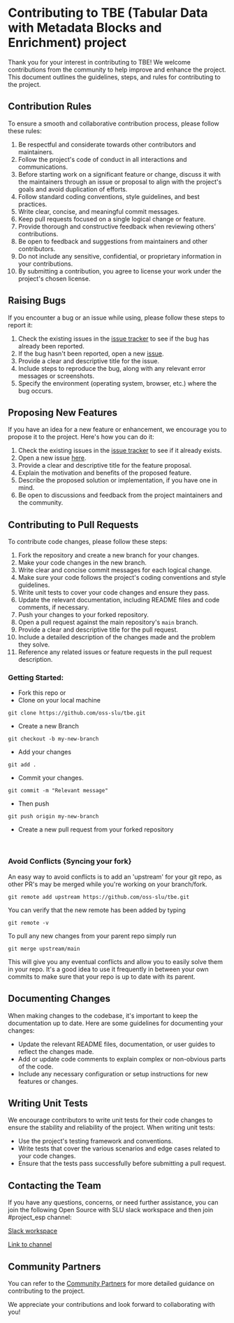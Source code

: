 # Contributing to TBE (Tabular Data with Metadata Blocks and Enrichment) project

Thank you for your interest in contributing to TBE! We welcome contributions from the community to help improve and enhance the project. This document outlines the guidelines, steps, and rules for contributing to the project.

## Contribution Rules

To ensure a smooth and collaborative contribution process, please follow these rules:

1. Be respectful and considerate towards other contributors and maintainers.
2. Follow the project's code of conduct in all interactions and communications.
3. Before starting work on a significant feature or change, discuss it with the maintainers through an issue or proposal to align with the project's goals and avoid duplication of efforts.
4. Follow standard coding conventions, style guidelines, and best practices.
5. Write clear, concise, and meaningful commit messages.
6. Keep pull requests focused on a single logical change or feature.
7. Provide thorough and constructive feedback when reviewing others' contributions.
8. Be open to feedback and suggestions from maintainers and other contributors.
9. Do not include any sensitive, confidential, or proprietary information in your contributions.
10. By submitting a contribution, you agree to license your work under the project's chosen license.

## Raising Bugs

If you encounter a bug or an issue while using, please follow these steps to report it:

1. Check the existing issues in the [issue tracker](https://github.com/oss-slu/tbe/issues) to see if the bug has already been reported.
2. If the bug hasn't been reported, open a new [issue](https://github.com/oss-slu/tbe/issues/new?assignees=&labels=&projects=&template=bug_report.md&title=).
3. Provide a clear and descriptive title for the issue.
4. Include steps to reproduce the bug, along with any relevant error messages or screenshots.
5. Specify the environment (operating system, browser, etc.) where the bug occurs.

## Proposing New Features

If you have an idea for a new feature or enhancement, we encourage you to propose it to the project. Here's how you can do it:

1. Check the existing issues in the [issue tracker](https://github.com/oss-slu/tbe/issues) to see if it already exists. 
2. Open a new issue [here](https://github.com/oss-slu/tbe/issues/new?assignees=&labels=&projects=&template=feature_request.md&title=).
2. Provide a clear and descriptive title for the feature proposal.
3. Explain the motivation and benefits of the proposed feature.
4. Describe the proposed solution or implementation, if you have one in mind.
5. Be open to discussions and feedback from the project maintainers and the community.

## Contributing to Pull Requests

To contribute code changes, please follow these steps:

1. Fork the repository and create a new branch for your changes.
2. Make your code changes in the new branch.
3. Write clear and concise commit messages for each logical change.
4. Make sure your code follows the project's coding conventions and style guidelines.
5. Write unit tests to cover your code changes and ensure they pass.
6. Update the relevant documentation, including README files and code comments, if necessary.
7. Push your changes to your forked repository.
8. Open a pull request against the main repository's `main` branch.
9. Provide a clear and descriptive title for the pull request.
10. Include a detailed description of the changes made and the problem they solve.
11. Reference any related issues or feature requests in the pull request description.

### Getting Started:

- Fork this repo or
- Clone on your local machine

```terminal
git clone https://github.com/oss-slu/tbe.git
```

- Create a new Branch

```
git checkout -b my-new-branch
```
- Add your changes
```
git add .
```
- Commit your changes.

```
git commit -m "Relevant message"
```
- Then push 
```
git push origin my-new-branch
```


- Create a new pull request from your forked repository

<br>

### Avoid Conflicts {Syncing your fork}

An easy way to avoid conflicts is to add an 'upstream' for your git repo, as other PR's may be merged while you're working on your branch/fork.   

```
git remote add upstream https://github.com/oss-slu/tbe.git
```

You can verify that the new remote has been added by typing
```
git remote -v
```

To pull any new changes from your parent repo simply run
```
git merge upstream/main
```

This will give you any eventual conflicts and allow you to easily solve them in your repo. It's a good idea to use it frequently in between your own commits to make sure that your repo is up to date with its parent.

## Documenting Changes

When making changes to the codebase, it's important to keep the documentation up to date. Here are some guidelines for documenting your changes:

- Update the relevant README files, documentation, or user guides to reflect the changes made.
- Add or update code comments to explain complex or non-obvious parts of the code.
- Include any necessary configuration or setup instructions for new features or changes.

## Writing Unit Tests

We encourage contributors to write unit tests for their code changes to ensure the stability and reliability of the project. When writing unit tests:

- Use the project's testing framework and conventions.
- Write tests that cover the various scenarios and edge cases related to your code changes.
- Ensure that the tests pass successfully before submitting a pull request.

## Contacting the Team

If you have any questions, concerns, or need further assistance, you can join the following Open Source with SLU slack workspace and then join #project_esp channel:

[Slack workspace](https://join.slack.com/t/oswslu/shared_invite/zt-24f0qhjbo-NkSfQ4LOg5wXxBdxP4vzfA)

[Link to channel](https://oss-slu.slack.com/archives/C07S6MUM7DY)

## Community Partners

You can refer to the [Community Partners](https://oss-slu.github.io/docs/about/community) for more detailed guidance on contributing to the project.

We appreciate your contributions and look forward to collaborating with you!
